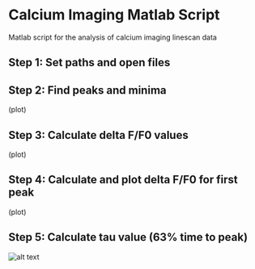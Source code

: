 # Calcium Imaging Matlab Script
Matlab script for the analysis of calcium imaging linescan data

## Step 1: Set paths and open files
## Step 2: Find peaks and minima
(plot)
## Step 3: Calculate delta F/F0 values
(plot)
## Step 4: Calculate and plot delta F/F0 for first peak
(plot)
## Step 5: Calculate tau value (63% time to peak) 
![alt text](https://github.com/arholman-ucsd/calcium-imaging-matlab-script/blob/main/2D_example_001.tif)




